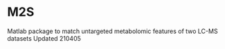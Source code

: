 # M2S
Matlab package to match untargeted metabolomic features of two LC-MS datasets 
Updated 210405
